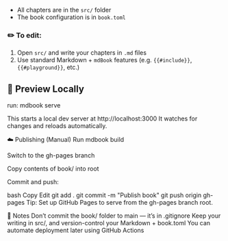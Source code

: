 - All chapters are in the `src/` folder
- The book configuration is in `book.toml`

### ✏️ To edit:
1. Open `src/` and write your chapters in `.md` files
2. Use standard Markdown + `mdBook` features (e.g. `{{#include}}`, `{{#playground}}`, etc.)

## 🚀 Preview Locally
run:
mdbook serve

This starts a local dev server at http://localhost:3000
It watches for changes and reloads automatically.


☁️ Publishing (Manual)
Run mdbook build

Switch to the gh-pages branch

Copy contents of book/ into root

Commit and push:

bash
Copy
Edit
git add .
git commit -m "Publish book"
git push origin gh-pages
Tip: Set up GitHub Pages to serve from the gh-pages branch root.

🧠 Notes
Don’t commit the book/ folder to main — it’s in .gitignore
Keep your writing in src/, and version-control your Markdown + book.toml
You can automate deployment later using GitHub Actions

